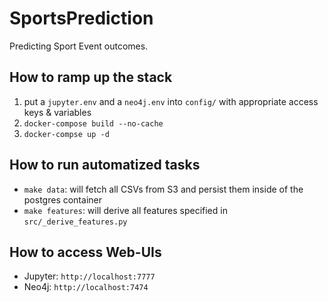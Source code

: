 # SportsPrediction
Predicting Sport Event outcomes.

## How to ramp up the stack
1. put a `jupyter.env` and a `neo4j.env` into `config/` with appropriate access keys & variables
2. `docker-compose build --no-cache`
3. `docker-compse up -d`

## How to run automatized tasks
- `make data`: will fetch all CSVs from S3 and persist them inside of the postgres container
- `make features`: will derive all features specified in `src/_derive_features.py`

## How to access Web-UIs
- Jupyter: `http://localhost:7777`
- Neo4j: `http://localhost:7474`
